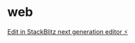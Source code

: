 # web

[Edit in StackBlitz next generation editor ⚡️](https://stackblitz.com/~/github.com/Shreyanssinghkaurav/web)